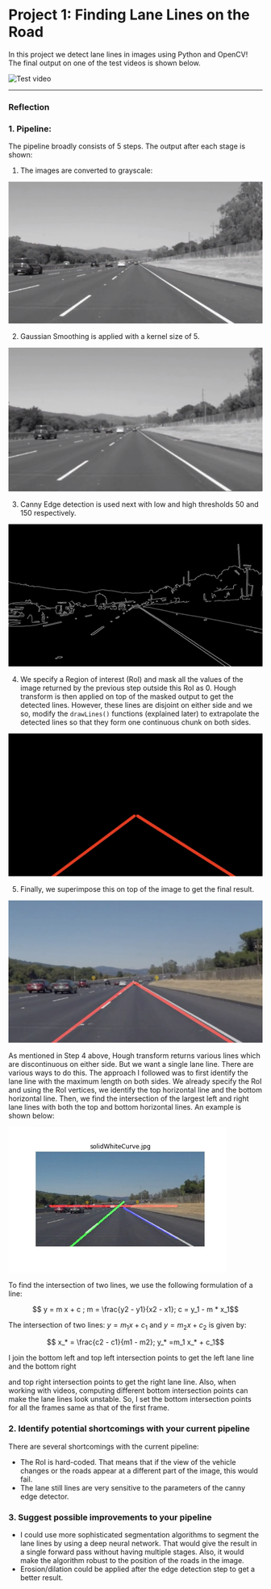 # **Project 1: Finding Lane Lines on the Road** 

In this project we detect lane lines in images using Python and OpenCV! The final output on one of the test videos is shown below.

![Test video](examples/result.gif)

---

### Reflection

### 1. Pipeline:

The pipeline broadly consists of 5 steps. The output after each stage is shown:

1) The images are converted to grayscale:

![gray](examples/gray.png)

2) Gaussian Smoothing is applied with a kernel size of 5.

![blur](examples/blur.png)

3) Canny Edge detection is used next with low and high thresholds 50 and 150 respectively.

![canny](examples/canny.png)

4) We specify a Region of interest (RoI) and mask all the values of the image returned by the previous step outside this RoI as 0. Hough transform is then applied on top of the masked output to get the detected lines. However, these lines are disjoint on either side and we so, modify the `drawLines()` functions (explained later) to extrapolate the detected lines so that they form one continuous chunk on both sides.

![hough](examples/hough.png)

5) Finally, we superimpose this on top of the image to get the final result.

![final](examples/final.png)

As mentioned in Step 4 above, Hough transform returns various lines which are discontinuous on either side. But we want a single lane line. There are various ways to do this. The approach I followed was to first identify the lane line with the maximum length on both sides. We already specify the RoI and using the RoI vertices, we identify the top horizontal line and the bottom horizontal line. Then, we find the intersection of the largest left and right lane lines with both the top and bottom horizontal lines. An example is shown below:

![draw lines](examples/draw_lines_explain.jpg)

To find the intersection of two lines, we use the following formulation of a line:

$$ y = m x + c ; m = \frac{y2 - y1}{x2 - x1}; c = y_1 - m * x_1​$$

The intersection of two lines: $y = m _1x + c_1$ and $y = m _2x + c_2$ is given by:

$$ x_* = \frac{c2 - c1}{m1 - m2}; y_* =m_1 x_* + c_1$$

I join the bottom left and top left intersection points to get the left lane line and the bottom right

and top right intersection points to get the right lane line. Also, when working with videos, computing different bottom intersection points can make the lane lines look unstable. So, I set the bottom intersection points for all the frames same as that of the first frame.


### 2. Identify potential shortcomings with your current pipeline

There are several shortcomings with the current pipeline:

- The RoI is hard-coded. That means that if the view of the vehicle changes or the roads appear at a different part of the image, this would fail.
- The lane still lines are very sensitive to the parameters of the canny edge detector. 


### 3. Suggest possible improvements to your pipeline

- I could use more sophisticated segmentation algorithms to segment the lane lines by using a deep neural network. That would give the result in a single forward pass without having multiple stages. Also, it would make the algorithm robust to the position of the roads in the image.
- Erosion/dilation could be applied after the edge detection step to get a better result.
